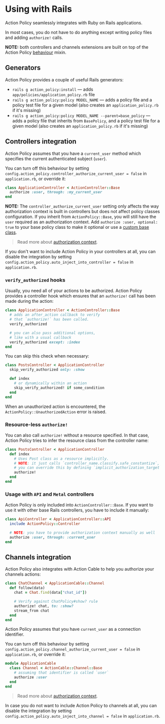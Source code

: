 # Using with Rails

Action Policy seamlessly integrates with Ruby on Rails applications.

In most cases, you do not have to do anything except writing policy files and adding `authorize!` calls.

**NOTE:** both controllers and channels extensions are built on top of the Action Policy [behaviour](./behaviour.md) mixin.

## Generators

Action Policy provides a couple of useful Rails generators:

- `rails g action_policy:install` — adds `app/policies/application_policy.rb` file
- `rails g action_policy:policy MODEL_NAME` — adds a policy file and a policy test file for a given model (also creates an `application_policy.rb` if it's missing)
- `rails g action_policy:policy MODEL_NAME --parent=base_policy` — adds a policy file that inherits from `BasePolicy`, and a policy test file for a given model (also creates an `application_policy.rb` if it's missing)

## Controllers integration

Action Policy assumes that you have a `current_user` method which specifies the current authenticated subject (`user`).

You can turn off this behaviour by setting `config.action_policy.controller_authorize_current_user = false` in `application.rb`, or override it:

```ruby
class ApplicationController < ActionController::Base
  authorize :user, through: :my_current_user
end
```

**NOTE:** The `controller_authorize_current_user` setting only affects the way authorization context is built in controllers but does not affect policy classes configuration. If you inherit from `ActionPolicy::Base`, you will still have the `user` required as an authorization context. Add `authorize :user, optional: true` to your base policy class to make it optional or use a [custom base class](custom_policy.md).

> Read more about [authorization context](authorization_context.md).

If you don't want to include Action Policy in your controllers at all,
you can disable the integration by setting `config.action_policy.auto_inject_into_controller = false` in `application.rb`.

### `verify_authorized` hooks

Usually, you need all of your actions to be authorized. Action Policy provides a controller hook which ensures that an `authorize!` call has been made during the action:

```ruby
class ApplicationController < ActionController::Base
  # adds an after_action callback to verify
  # that `authorize!` has been called.
  verify_authorized

  # you can also pass additional options,
  # like with a usual callback
  verify_authorized except: :index
end
```

You can skip this check when necessary:

```ruby
class PostsController < ApplicationController
  skip_verify_authorized only: :show

  def index
    # or dynamically within an action
    skip_verify_authorized! if some_condition
  end
end
```

When an unauthorized action is encountered, the `ActionPolicy::UnauthorizedAction` error is raised.

### Resource-less `authorize!`

You can also call `authorize!` without a resource specified.
In that case, Action Policy tries to infer the resource class from the controller name:

```ruby
class PostsController < ApplicationController
  def index
    # Uses Post class as a resource implicitly.
    # NOTE: it just calls `controller_name.classify.safe_constantize`,
    # you can override this by defining `implicit_authorization_target` method.
    authorize!
  end
end
```

### Usage with `API` and `Metal` controllers

Action Policy is only included into `ActionController::Base`. If you want to use it with other base Rails controllers, you have to include it manually:

```ruby
class ApiController < ApplicationController::API
  include ActionPolicy::Controller

  # NOTE: you have to provide authorization context manually as well
  authorize :user, through: :current_user
end
```

## Channels integration

Action Policy also integrates with Action Cable to help you authorize your channels actions:

```ruby
class ChatChannel < ApplicationCable::Channel
  def follow(data)
    chat = Chat.find(data["chat_id"])

    # Verify against ChatPolicy#show? rule
    authorize! chat, to: :show?
    stream_from chat
  end
end
```

Action Policy assumes that you have `current_user` as a connection identifier.

You can turn off this behaviour by setting `config.action_policy.channel_authorize_current_user = false` in `application.rb`, or override it:

```ruby
module ApplicationCable
  class Channel < ActionCable::Channel::Base
    # assuming that identifier is called `user`
    authorize :user
  end
end
```

> Read more about [authorization context](authorization_context.md).

In case you do not want to include Action Policy to channels at all,
you can disable the integration by setting `config.action_policy.auto_inject_into_channel = false` in `application.rb`.
